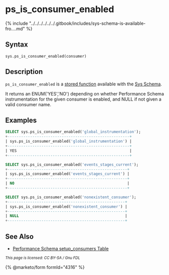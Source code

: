 # ps\_is\_consumer\_enabled

{% include "../../../../../../.gitbook/includes/sys-schema-is-available-fro....md" %}

## Syntax

```
sys.ps_is_consumer_enabled(consumer)
```

## Description

`ps_is_consumer_enabled` is a [stored function](../../../../../../server-usage/stored-routines/stored-functions/) available with the [Sys Schema](../).

It returns an ENUM('YES','NO') depending on whether Performance Schema instrumentation for the given consumer is enabled, and NULL if not given a valid consumer name.

## Examples

```sql
SELECT sys.ps_is_consumer_enabled('global_instrumentation');
+------------------------------------------------------+
| sys.ps_is_consumer_enabled('global_instrumentation') |
+------------------------------------------------------+
| YES                                                  |
+------------------------------------------------------+

SELECT sys.ps_is_consumer_enabled('events_stages_current');
+-----------------------------------------------------+
| sys.ps_is_consumer_enabled('events_stages_current') |
+-----------------------------------------------------+
| NO                                                  |
+-----------------------------------------------------+

SELECT sys.ps_is_consumer_enabled('nonexistent_consumer');
+----------------------------------------------------+
| sys.ps_is_consumer_enabled('nonexistent_consumer') |
+----------------------------------------------------+
| NULL                                               |
+----------------------------------------------------+
```

## See Also

* [Performance Schema setup\_consumers Table](../../performance-schema/performance-schema-tables/performance-schema-setup_consumers-table.md)

<sub>_This page is licensed: CC BY-SA / Gnu FDL_</sub>

{% @marketo/form formId="4316" %}

